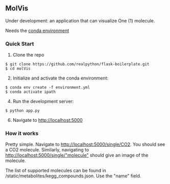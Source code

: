 ## MolVis

Under development: an application that can visualize One (1) molecule.

Needs the [conda environment](https://docs.conda.io/projects/conda/en/latest/user-guide/install/)
### Quick Start

1. Clone the repo
  ```
  $ git clone https://github.com/realpython/flask-boilerplate.git
  $ cd molVis
  ```

2. Initialize and activate the conda environment:
  ```
  $ conda env create -f environment.yml
  $ conda activate ipath
  ```

4. Run the development server:
  ```
  $ python app.py
  ```

6. Navigate to [http://localhost:5000](http://localhost:5000)

### How it works
Pretty simple. Navigate to [http://localhost:5000/single/CO2](http://localhost:5000/single/CO2). You should see a CO2 molecule.
Similarly, navigating to [http://localhost:5000/single/"molecule"](http://localhost:5000/single/"molecule") should give an image of the molecule.
  
The list of supported molecules can be found in /static/metabolites/kegg_compounds.json. Use the "name" field.


